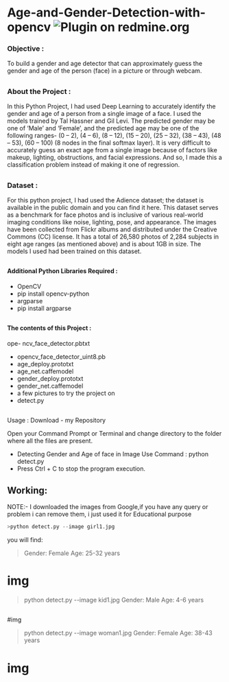 # Age-and-Gender-Detection-with-opencv  <img alt="Plugin on redmine.org" src="https://img.shields.io/redmine/plugin/stars/redmine_xlsx_format_issue_exporter">

### Objective :
To build a gender and age detector that can approximately guess the gender and age of the person (face) in a picture or through webcam.
##

### About the Project :
In this Python Project, I had used Deep Learning to accurately identify the gender and age of a person from a single image of a face. I used the models trained by Tal Hassner and Gil Levi. The predicted gender may be one of ‘Male’ and ‘Female’, and the predicted age may be one of the following ranges- (0 – 2), (4 – 6), (8 – 12), (15 – 20), (25 – 32), (38 – 43), (48 – 53), (60 – 100) (8 nodes in the final softmax layer). It is very difficult to accurately guess an exact age from a single image because of factors like makeup, lighting, obstructions, and facial expressions. And so, I made this a classification problem instead of making it one of regression.

##

### Dataset :
For this python project, I had used the Adience dataset; the dataset is available in the public domain and you can find it here. This dataset serves as a benchmark for face photos and is inclusive of various real-world imaging conditions like noise, lighting, pose, and appearance. The images have been collected from Flickr albums and distributed under the Creative Commons (CC) license. It has a total of 26,580 photos of 2,284 subjects in eight age ranges (as mentioned above) and is about 1GB in size. The models I used had been trained on this dataset.

##

#### Additional Python Libraries Required :
- OpenCV
 - pip install opencv-python
- argparse
 - pip install argparse
 ##
#### The contents of this Project :
ope- ncv_face_detector.pbtxt
- opencv_face_detector_uint8.pb
- age_deploy.prototxt
- age_net.caffemodel
- gender_deploy.prototxt
- gender_net.caffemodel
- a few pictures to try the project on
- detect.py
##
Usage :
Download - my Repository

Open your Command Prompt or Terminal and change directory to the folder where all the files are present.
- Detecting Gender and Age of face in Image Use Command :
      python detect.py
- Press Ctrl + C to stop the program execution.
##
## Working:
NOTE:- I downloaded the images from Google,if you have any query or problem i can remove them, i just used it for Educational purpose
```python
>python detect.py --image girl1.jpg
```

you will find:
>Gender: Female
 Age: 25-32 years


# img

>python detect.py --image kid1.jpg
Gender: Male
Age: 4-6 years
##
#img 

>python detect.py --image woman1.jpg
Gender: Female
Age: 38-43 years

# img
##

